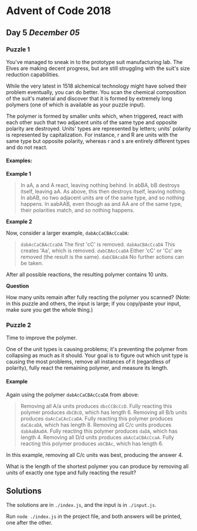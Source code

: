 # Advent of Code 2018

## Day 5 _December 05_

### Puzzle 1

You've managed to sneak in to the prototype suit manufacturing lab. The Elves are making decent progress, but are still struggling with the suit's size reduction capabilities.

While the very latest in 1518 alchemical technology might have solved their problem eventually, you can do better. You scan the chemical composition of the suit's material and discover that it is formed by extremely long polymers (one of which is available as your puzzle input).

The polymer is formed by smaller units which, when triggered, react with each other such that two adjacent units of the same type and opposite polarity are destroyed. Units' types are represented by letters; units' polarity is represented by capitalization. For instance, r and R are units with the same type but opposite polarity, whereas r and s are entirely different types and do not react.

#### Examples:

**Example 1**

> In aA, a and A react, leaving nothing behind.
> In abBA, bB destroys itself, leaving aA. As above, this then destroys itself, leaving nothing.
> In abAB, no two adjacent units are of the same type, and so nothing happens.
> In aabAAB, even though aa and AA are of the same type, their polarities match, and so nothing happens.

**Example 2**

Now, consider a larger example, `dabAcCaCBAcCcaDA`:

> `dabAcCaCBAcCcaDA` The first 'cC' is removed.
> `dabAaCBAcCcaDA` This creates 'Aa', which is removed.
> `dabCBAcCcaDA` Either 'cC' or 'Cc' are removed (the result is the same).
> `dabCBAcaDA` No further actions can be taken.

After all possible reactions, the resulting polymer contains 10 units.

**Question**

How many units remain after fully reacting the polymer you scanned? (Note: in this puzzle and others, the input is large; if you copy/paste your input, make sure you get the whole thing.)

### Puzzle 2

Time to improve the polymer.

One of the unit types is causing problems; it's preventing the polymer from collapsing as much as it should. Your goal is to figure out which unit type is causing the most problems, remove all instances of it (regardless of polarity), fully react the remaining polymer, and measure its length.

#### Example

Again using the polymer `dabAcCaCBAcCcaDA` from above:

> Removing all A/a units produces `dbcCCBcCcD`. Fully reacting this polymer produces `dbCBcD`, which has length 6.
> Removing all B/b units produces `daAcCaCAcCcaDA`. Fully reacting this polymer produces `daCAcaDA`, which has length 8.
> Removing all C/c units produces `dabAaBAaDA`. Fully reacting this polymer produces `daDA`, which has length 4.
> Removing all D/d units produces `abAcCaCBAcCcaA`. Fully reacting this polymer produces `abCBAc`, which has length 6.

In this example, removing all C/c units was best, producing the answer 4.

What is the length of the shortest polymer you can produce by removing all units of exactly one type and fully reacting the result?

## Solutions

The solutions are in `./index.js`, and the input is in `./input.js`.

Run `node ./index.js` in the project file, and both answers will be printed, one after the other.
